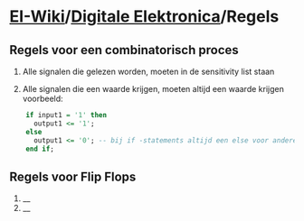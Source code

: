 # [EI-Wiki](..)/[Digitale Elektronica](Home)/Regels
## Regels voor een combinatorisch proces
1. Alle signalen die gelezen worden, moeten in de sensitivity list staan

2. Alle signalen die een waarde krijgen, moeten altijd een waarde krijgen  
  voorbeeld:
```vhdl
    if input1 = '1' then 
      output1 <= '1'; 
    else 
      output1 <= '0'; -- bij if -statements altijd een else voor andere gevallen includeren
    end if; 
``` 

## Regels voor Flip Flops
1. __
2. __
